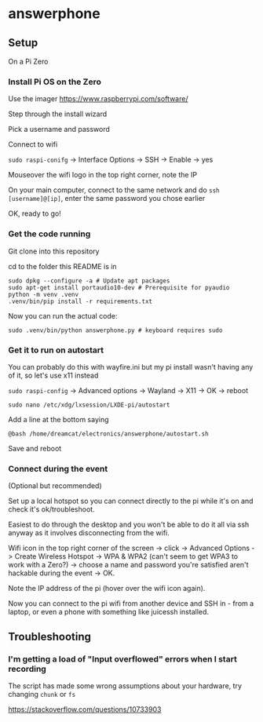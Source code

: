 # answerphone

## Setup

On a Pi Zero

### Install Pi OS on the Zero

Use the imager https://www.raspberrypi.com/software/

Step through the install wizard

Pick a username and password

Connect to wifi

`sudo raspi-conifg` -> Interface Options -> SSH -> Enable -> yes

Mouseover the wifi logo in the top right corner, note the IP

On your main computer, connect to the same network and do `ssh [username]@[ip]`, enter the same password you chose earlier

OK, ready to go!

### Get the code running

Git clone into this repository

cd to the folder this README is in

```
sudo dpkg --configure -a # Update apt packages
sudo apt-get install portaudio10-dev # Prerequisite for pyaudio
python -m venv .venv
.venv/bin/pip install -r requirements.txt
```

Now you can run the actual code:

```
sudo .venv/bin/python answerphone.py # keyboard requires sudo
```

### Get it to run on autostart

You can probably do this with wayfire.ini but my pi install wasn't having any of it, so let's use x11 instead

`sudo raspi-config` -> Advanced options -> Wayland -> X11 -> OK -> reboot

```
sudo nano /etc/xdg/lxsession/LXDE-pi/autostart
```

Add a line at the bottom saying

```
@bash /home/dreamcat/electronics/answerphone/autostart.sh
```

Save and reboot

### Connect during the event

(Optional but recommended)

Set up a local hotspot so you can connect directly to the pi while it's on and check it's ok/troubleshoot.

Easiest to do through the desktop and you won't be able to do it all via ssh anyway as it involves disconnecting from the wifi.

Wifi icon in the top right corner of the screen -> click -> Advanced Options -> Create Wireless Hotspot -> WPA & WPA2 (can't seem to get WPA3 to work with a Zero?) -> choose a name and password you're satisfied aren't hackable during the event -> OK.

Note the IP address of the pi (hover over the wifi icon again).

Now you can connect to the pi wifi from another device and SSH in - from a laptop, or even a phone with something like juicessh installed.

## Troubleshooting

### I'm getting a load of "Input overflowed" errors when I start recording

The script has made some wrong assumptions about your hardware, try changing `chunk` or `fs`

https://stackoverflow.com/questions/10733903
